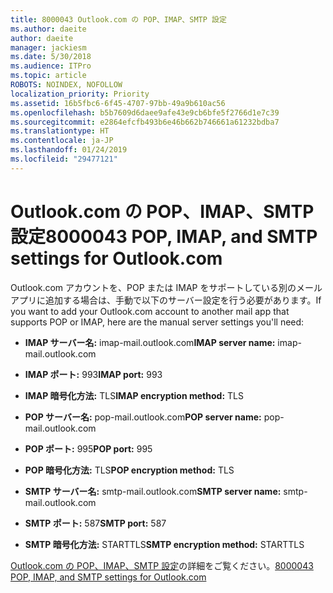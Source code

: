 ```yaml
---
title: 8000043 Outlook.com の POP、IMAP、SMTP 設定
ms.author: daeite
author: daeite
manager: jackiesm
ms.date: 5/30/2018
ms.audience: ITPro
ms.topic: article
ROBOTS: NOINDEX, NOFOLLOW
localization_priority: Priority
ms.assetid: 16b5fbc6-6f45-4707-97bb-49a9b610ac56
ms.openlocfilehash: b5b7609d6daee9afe43e9cb6bfe5f2766d1e7c39
ms.sourcegitcommit: e2864efcfb493b6e46b662b746661a61232bdba7
ms.translationtype: HT
ms.contentlocale: ja-JP
ms.lasthandoff: 01/24/2019
ms.locfileid: "29477121"
---
```

# <a name="pop-imap-and-smtp-settings-for-outlookcom"></a><span data-ttu-id="7f6e5-102">Outlook.com の POP、IMAP、SMTP 設定</span><span class="sxs-lookup"><span data-stu-id="7f6e5-102">8000043 POP, IMAP, and SMTP settings for Outlook.com</span></span>

<span data-ttu-id="7f6e5-103">Outlook.com アカウントを、POP または IMAP をサポートしている別のメール アプリに追加する場合は、手動で以下のサーバー設定を行う必要があります。</span><span class="sxs-lookup"><span data-stu-id="7f6e5-103">If you want to add your Outlook.com account to another mail app that supports POP or IMAP, here are the manual server settings you'll need:</span></span>
  
- <span data-ttu-id="7f6e5-104">**IMAP サーバー名:** imap-mail.outlook.com</span><span class="sxs-lookup"><span data-stu-id="7f6e5-104">**IMAP server name:** imap-mail.outlook.com</span></span> 
    
- <span data-ttu-id="7f6e5-105">**IMAP ポート:** 993</span><span class="sxs-lookup"><span data-stu-id="7f6e5-105">**IMAP port:** 993</span></span> 
    
- <span data-ttu-id="7f6e5-106">**IMAP 暗号化方法:** TLS</span><span class="sxs-lookup"><span data-stu-id="7f6e5-106">**IMAP encryption method:** TLS</span></span> 
    
- <span data-ttu-id="7f6e5-107">**POP サーバー名:** pop-mail.outlook.com</span><span class="sxs-lookup"><span data-stu-id="7f6e5-107">**POP server name:** pop-mail.outlook.com</span></span> 
    
- <span data-ttu-id="7f6e5-108">**POP ポート:** 995</span><span class="sxs-lookup"><span data-stu-id="7f6e5-108">**POP port:** 995</span></span> 
    
- <span data-ttu-id="7f6e5-109">**POP 暗号化方法:** TLS</span><span class="sxs-lookup"><span data-stu-id="7f6e5-109">**POP encryption method:** TLS</span></span> 
    
- <span data-ttu-id="7f6e5-110">**SMTP サーバー名:** smtp-mail.outlook.com</span><span class="sxs-lookup"><span data-stu-id="7f6e5-110">**SMTP server name:** smtp-mail.outlook.com</span></span> 
    
- <span data-ttu-id="7f6e5-111">**SMTP ポート:** 587</span><span class="sxs-lookup"><span data-stu-id="7f6e5-111">**SMTP port:** 587</span></span> 
    
- <span data-ttu-id="7f6e5-112">**SMTP 暗号化方法:** STARTTLS</span><span class="sxs-lookup"><span data-stu-id="7f6e5-112">**SMTP encryption method:** STARTTLS</span></span> 
    
<span data-ttu-id="7f6e5-113">[Outlook.com の POP、IMAP、SMTP 設定](https://go.microsoft.com/fwlink/p/?linkid=2001402&amp;clcid=0x409)の詳細をご覧ください。</span><span class="sxs-lookup"><span data-stu-id="7f6e5-113">[8000043 POP, IMAP, and SMTP settings for Outlook.com](https://go.microsoft.com/fwlink/p/?linkid=2001402&amp;clcid=0x409)</span></span>
  

